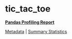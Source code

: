 # tic_tac_toe

[**Pandas Profiling Report**](https://epistasislab.github.io/penn-ml-benchmarks/profile/tic_tac_toe.html)

[Metadata](metadata.yaml) | [Summary Statistics](summary_stats.tsv)
